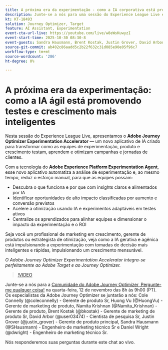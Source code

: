 ```yaml
---
title: A próxima era da experimentação - como a IA corporativa está promovendo testes e crescimento mais inteligentes
description: Junte-se a nós para uma sessão do Experience League Live enquanto revelamos o Adobe Journey Optimizer Experimentation Accelerator — um novo aplicativo de IA criado para transformar como as equipes de experimentação, produto e crescimento testam, aprendem e otimizam campanhas e jornadas de clientes.
kt: KT-18493
solution: Journey Optimizer, Target
feature: AI Assistant, Experimentation
event-cta-url-live: https://youtube.com/live/w8eWsKuwyzI
event-start-time: 2025-10-30 08:30-8
event-guests: Sandra Hausmann, Brent Kostak, Justin Grover, David Arbour
source-git-commit: ab402c86aadd5c2b22f632c31d085e90e05f96c7
workflow-type: tm+mt
source-wordcount: '286'
ht-degree: 0%

---
```



# A próxima era da experimentação: como a IA ágil está promovendo testes e crescimento mais inteligentes

Nesta sessão do Experience League Live, apresentamos o **Adobe Journey Optimizer Experimentation Accelerator** — um novo aplicativo de IA criado para transformar como as equipes de experimentação, produto e crescimento testam, aprendem e otimizam campanhas e jornadas de clientes.

Com a tecnologia do **Adobe Experience Platform Experimentation Agent**, esse novo aplicativo automatiza a análise de experimentação e, ao mesmo tempo, reduz o esforço manual, para que as equipes possam:

* Descubra o que funciona e por que com insights claros e alimentados por IA
* Identificar oportunidades de alto impacto classificadas por aumento e conversão previstos
* Acelere a otimização usando IA e experimentos adaptáveis em testes ativos
* Centralize os aprendizados para alinhar equipes e dimensionar o impacto da experimentação e o ROI

Seja você um profissional de marketing em crescimento, gerente de produtos ou estrategista de otimização, veja como a IA gerativa e agênica está impulsionando a experimentação com tomadas de decisão mais inteligentes e rápidas, impulsionando um crescimento mensurável.

*O Adobe Journey Optimizer Experimentation Accelerator integra-se perfeitamente ao Adobe Target e ao Journey Optimizer.*

>[!VIDEO](https://video.tv.adobe.com/v/3476426/?learn=on&enablevpops)

Junte-se a nós para a [Comunidade do Adobe Journey Optimizer, Pergunte-me qualquer coisa!](https://experienceleaguecommunities.adobe.com/t5/journey-optimizer-events/ask-me-anything-november-12th-with-journey-optimizer-product/ev-p/783252?profile.language=pt) na quarta-feira, 12 de novembro das 8h às 9h00 (PT). Os especialistas da Adobe Journey Optimizer se juntarão a nós: Cole Connelly (@coleconnelly) - Gerente de produto Sr, Huong Vu (@HuongVu) - Gerente de marketing de produto, Namita Krishnan (@Namita_Krishnan) - Gerente de produto, Brent Kostak (@bkostak) - Gerente de marketing de produto Sr, David Arbor (@user03474) - Cientista de pesquisa Sr, Justin Grover (@justin_grover) - Gerente de produto principal, Sandra Hausmann (@SHausmann) - Engenheiro de marketing técnico Sr e Daniel Wright (@dwright) - Engenheiro de marketing técnico Sr.

Nós responderemos suas perguntas durante este chat ao vivo.
